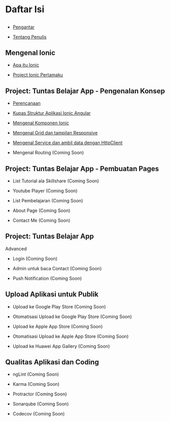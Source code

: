 # Daftar Isi

## 

* [Pengantar](#pengantar)

* [Tentang Penulis](#tentang-penulis)

## Mengenal Ionic

* [Apa itu Ionic](#apa-itu-ionic)

* [Project Ionic Pertamaku](#project-ionic-pertamaku)

## Project: Tuntas Belajar App - Pengenalan Konsep

* [Perencanaan](#perencanaan)

* [Kupas Struktur Aplikasi Ionic Angular](#kupas-struktur-aplikasi-ionic-angular)

* [Mengenal Komponen Ionic](#mengenal-komponen-ionic)

* [Mengenal Grid dan tampilan Responsive](#mengenal-grid-dan-tampilan-responsive)

* [Mengenal Service dan ambil data dengan HttpClient](#mengenal-service-dan-ambil-data-dengan-httpclient)

* Mengenal Routing (Coming Soon)

## Project: Tuntas Belajar App - Pembuatan Pages

* List Tutorial ala Skillshare (Coming Soon)

* Youtube Player (Coming Soon)

* List Pembelajaran (Coming Soon)

* About Page (Coming Soon)

* Contact Me (Coming Soon)

## Project: Tuntas Belajar App

Advanced

* Login (Coming Soon)

* Admin untuk baca Contact (Coming Soon)

* Push Notification (Coming Soon)


## Upload Aplikasi untuk Publik

* Upload ke Google Play Store (Coming Soon)

* Otomatisasi Upload ke Google Play Store (Coming Soon)

* Upload ke Apple App Store (Coming Soon)

* Otomatisasi Upload ke Apple App Store (Coming Soon)

* Upload ke Huawei App Gallery (Coming Soon)

## Qualitas Aplikasi dan Coding

* ngLint (Coming Soon)

* Karma (Coming Soon)

* Protractor (Coming Soon)

* Sonarqube (Coming Soon)

* Codecov (Coming Soon)
